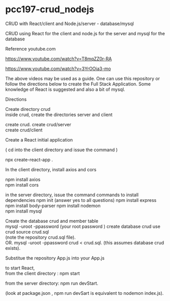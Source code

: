 # pcc197-crud_nodejs
CRUD with React/client and Node.js/server - database/mysql

CRUD using React for the client and node.js for the server
and mysql for the database

Reference youtube.com

https://www.youtube.com/watch?v=T8mqZZ0r-RA

https://www.youtube.com/watch?v=3YrOOia3-mo

The above videos may be used as a guide. One can use this repository or
follow the directions below to create the Full Stack Application.
Some knowledge of React is suggested and also a bit of mysql.

Directions  <p>

Create directory crud <br>
inside crud, create the directories server and client 

create crud. 
create crud/server   
create crud/client 

Create a React initial application   
  
( cd into the client directory and issue the command )
  
npx create-react-app .  

In the client directory, install axios and cors 
  
npm install axios  
npm install cors


in the server directory, issue the command commands to install dependencies 
npm init (answer yes to all questions) 
npm install express 
npm install body-parser 
npm install nodemon  
npm install mysql

Create the database crud and member table   
mysql -uroot -ppassword           (your root password ) 
create database crud
use crud
source crud.sql   
(note the repository crud.sql file).   
OR. 
mysql -uroot -ppassword crud < crud.sql. 
(this assumes database crud exists). 
                                        
Substitue the repository App.js into your App.js  



to start React,   
from the client directory :  npm start 

from the server directory: npm run devStart. 
                                       
(look at package.json , npm run devSart is equivalent to nodemon index.js). 



